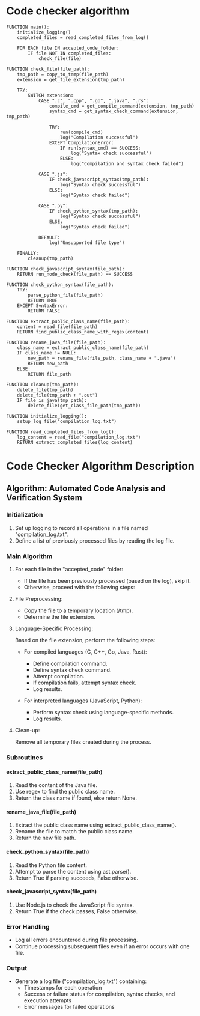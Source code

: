 # Code checker algorithm

```
FUNCTION main():
    initialize_logging()
    completed_files = read_completed_files_from_log()

    FOR EACH file IN accepted_code_folder:
        IF file NOT IN completed_files:
            check_file(file)

FUNCTION check_file(file_path):
    tmp_path = copy_to_temp(file_path)
    extension = get_file_extension(tmp_path)

    TRY:
        SWITCH extension:
            CASE ".c", ".cpp", ".go", ".java", ".rs":
                compile_cmd = get_compile_command(extension, tmp_path)
                syntax_cmd = get_syntax_check_command(extension, tmp_path)
                
                TRY:
                    run(compile_cmd)
                    log("Compilation successful")
                EXCEPT CompilationError:
                    IF run(syntax_cmd) == SUCCESS:
                        log("Syntax check successful")
                    ELSE:
                        log("Compilation and syntax check failed")
                
            CASE ".js":
                IF check_javascript_syntax(tmp_path):
                    log("Syntax check successful")
                ELSE:
                    log("Syntax check failed")
                
            CASE ".py":
                IF check_python_syntax(tmp_path):
                    log("Syntax check successful")
                ELSE:
                    log("Syntax check failed")
                
            DEFAULT:
                log("Unsupported file type")
    
    FINALLY:
        cleanup(tmp_path)

FUNCTION check_javascript_syntax(file_path):
    RETURN run_node_check(file_path) == SUCCESS

FUNCTION check_python_syntax(file_path):
    TRY:
        parse_python_file(file_path)
        RETURN TRUE
    EXCEPT SyntaxError:
        RETURN FALSE

FUNCTION extract_public_class_name(file_path):
    content = read_file(file_path)
    RETURN find_public_class_name_with_regex(content)

FUNCTION rename_java_file(file_path):
    class_name = extract_public_class_name(file_path)
    IF class_name != NULL:
        new_path = rename_file(file_path, class_name + ".java")
        RETURN new_path
    ELSE:
        RETURN file_path

FUNCTION cleanup(tmp_path):
    delete_file(tmp_path)
    delete_file(tmp_path + ".out")
    IF file_is_java(tmp_path):
        delete_file(get_class_file_path(tmp_path))

FUNCTION initialize_logging():
    setup_log_file("compilation_log.txt")

FUNCTION read_completed_files_from_log():
    log_content = read_file("compilation_log.txt")
    RETURN extract_completed_files(log_content)
```

# Code Checker Algorithm Description

## Algorithm: Automated Code Analysis and Verification System

### Initialization
1. Set up logging to record all operations in a file named "compilation_log.txt".
2. Define a list of previously processed files by reading the log file.

### Main Algorithm
1. For each file in the "accepted_code" folder:
    - If the file has been previously processed (based on the log), skip it.
    - Otherwise, proceed with the following steps:

2. File Preprocessing:
    - Copy the file to a temporary location (/tmp).
    - Determine the file extension.

3. Language-Specific Processing:
    
    Based on the file extension, perform the following steps:
    - For compiled languages (C, C++, Go, Java, Rust):
        - Define compilation command.
        - Define syntax check command.
        - Attempt compilation.
        - If compilation fails, attempt syntax check.
        - Log results.

    - For interpreted languages (JavaScript, Python):
        - Perform syntax check using language-specific methods.
        - Log results.

4. Clean-up:
    
    Remove all temporary files created during the process.

### Subroutines

#### extract_public_class_name(file_path)
1. Read the content of the Java file.
2. Use regex to find the public class name.
3. Return the class name if found, else return None.

#### rename_java_file(file_path)
1. Extract the public class name using extract_public_class_name().
2. Rename the file to match the public class name.
3. Return the new file path.

#### check_python_syntax(file_path)
1. Read the Python file content.
2. Attempt to parse the content using ast.parse().
3. Return True if parsing succeeds, False otherwise.

#### check_javascript_syntax(file_path)
1. Use Node.js to check the JavaScript file syntax.
2. Return True if the check passes, False otherwise.

### Error Handling
- Log all errors encountered during file processing.
- Continue processing subsequent files even if an error occurs with one file.

### Output
- Generate a log file ("compilation_log.txt") containing:
    - Timestamps for each operation
    - Success or failure status for compilation, syntax checks, and execution attempts
    - Error messages for failed operations